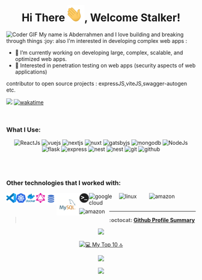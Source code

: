 
<h1 align="center">Hi There <img width="45" src="waving_hand.gif" alt="hand" />, Welcome Stalker! </h1>
<img style="margin: auto;" src="https://media.giphy.com/media/SWoSkN6DxTszqIKEqv/giphy.gif" alt="Coder GIF" width="500">
 My name is Abderrahmen and I love building and breaking through things :joy: also I'm interested in developing complex web apps :

- 🔭 I’m currently working on developing large, complex, scalable, and optimized web apps.
- 🌱 Interested in penetration testing on web apps (security aspects of web applications)

contributor to open source projects : 
expressJS,viteJS,swagger-autogen etc.

![](https://komarev.com/ghpvc/?username=abderrahmenla&style=flat&label=PROFILE+VIEWS&color=blue)
[![wakatime](https://wakatime.com/badge/user/172e284f-24fd-4afd-961d-6c8734d5d5dc.svg)](https://wakatime.com/@172e284f-24fd-4afd-961d-6c8734d5d5dc)


<br />

### What I Use:
<p align="center">

  <img src="https://www.vectorlogo.zone/logos/reactjs/reactjs-icon.svg" alt="ReactJs" width="40" height="40"/>
  <img src="https://www.vectorlogo.zone/logos/vuejs/vuejs-icon.svg" alt="vuejs" width="40" height="40"/>
  <img src="https://www.vectorlogo.zone/logos/nextjs/nextjs-icon.svg" alt="nextjs" width="40" height="40"/>  
  <img src="https://www.vectorlogo.zone/logos/nuxtjs/nuxtjs-icon.svg" alt="nuxt" width="40" height="40"/> 
  <img src="https://www.vectorlogo.zone/logos/gatsbyjs/gatsbyjs-icon.svg" alt="gatsbyjs" width="40" height="40"/>
  <img src="https://www.vectorlogo.zone/logos/mongodb/mongodb-icon.svg" alt="mongodb" width="40" height="40"/>
  <img src="https://www.vectorlogo.zone/logos/nodejs/nodejs-ar21~bgwhite.svg" alt="NodeJs" width="80" height="40"/>
  <img src="https://www.vectorlogo.zone/logos/palletsprojects_flask/palletsprojects_flask-icon~v2.svg" alt="flask" width="40" height="40"/>
  <img src="https://www.vectorlogo.zone/logos/expressjs/expressjs-ar21~bgwhite.svg" alt="express" width="60" height="40"/> 
  <img src="https://www.vectorlogo.zone/logos/nestjs/nestjs-ar21~bgwhite.svg" alt="nest" width="80" height="40"/> 
  <img src="https://upload.wikimedia.org/wikipedia/commons/thumb/4/4c/Typescript_logo_2020.svg/512px-Typescript_logo_2020.svg.png?20221110153201" alt="nest" width="40" height="40"/> 
  <img src="https://www.vectorlogo.zone/logos/git-scm/git-scm-icon.svg" alt="git" width="40" height="40"/> 
  <img src="https://www.vectorlogo.zone/logos/github/github-tile.svg" alt="github" width="40" height="40"/> 
 </p>

<br/>
<br/>

### Other technologies that I worked with:

<img align="left" alt="Visual Studio Code" width="26px" src="https://raw.githubusercontent.com/github/explore/80688e429a7d4ef2fca1e82350fe8e3517d3494d/topics/visual-studio-code/visual-studio-code.png" />
<img align="left" alt="kubenetes" width="26px" src="https://raw.githubusercontent.com/github/explore/80688e429a7d4ef2fca1e82350fe8e3517d3494d/topics/kubernetes/kubernetes.png" />
<img align="left" alt="docker" width="26px" src="https://raw.githubusercontent.com/github/explore/80688e429a7d4ef2fca1e82350fe8e3517d3494d/topics/docker/docker.png" />
<img align="left" alt="GraphQL" width="26px" src="https://raw.githubusercontent.com/github/explore/80688e429a7d4ef2fca1e82350fe8e3517d3494d/topics/graphql/graphql.png" />
<img align="left" alt="SQL" width="30px" src="https://raw.githubusercontent.com/github/explore/80688e429a7d4ef2fca1e82350fe8e3517d3494d/topics/sql/sql.png" />
<img align="left" alt="MySQL" width="60px" src="https://raw.githubusercontent.com/github/explore/80688e429a7d4ef2fca1e82350fe8e3517d3494d/topics/mysql/mysql.png" />
<img align="left" alt="Terminal" width="26px" src="https://raw.githubusercontent.com/github/explore/80688e429a7d4ef2fca1e82350fe8e3517d3494d/topics/terminal/terminal.png" />
<img align="left" src="https://www.vectorlogo.zone/logos/google_cloud/google_cloud-ar21~bgwhite.svg" alt="google cloud" width="80" height="40"/> 
<img align="left" src="https://www.vectorlogo.zone/logos/linux/linux-icon.svg" alt="linux" width="80" height="40"/> 
<img align="left" src="https://www.vectorlogo.zone/logos/amazon_aws/amazon_aws-ar21~bgwhite.svg" alt="amazon" width="80" height="40"/> 
<img align="left" src="https://www.vectorlogo.zone/logos/gitlab/gitlab-ar21~bgwhite.svg" alt="amazon" width="80" height="40"/> 


<br />
<br />

---

> **:octocat: [Github Profile Summary](https://profile-summary-for-github.com/user/abderrahmenla)**

<p align="center" >
  <a href="https://github-readme-streak-stats.herokuapp.com?user=abderrahmenla&theme=tokyonight_duo">
  <img src="https://github-readme-streak-stats.herokuapp.com?user=abderrahmenla&theme=tokyonight_duo" />
</a>
</p>

<p align="center" >
<a href="https://wakatime.com/@armageddon" target="\_blank">
    <img src="https://github-readme-stats.vercel.app/api/wakatime?username=armageddon&v=2&langs_count=10&custom_title=%F0%9F%92%BB%20My%20Top%2010%20%F0%9F%94%9D&theme=nightowl&count_private=true&count_private=true&border_radius=15&border_color=#212121%22%20alt=%22%F0%9F%92%BB%20My%20Top%2010%20%F0%9F%94%9D" alt="💻 My Top 10 🔝" />
</p>

<p align="center" >
<a href="https://github-readme-stats.vercel.app/api?username=armageddon&count_private=true&show_icons=true&theme=nightowl&include_all_commits=true&langs_count=10&border_radius=15&border_color=#212121">
    <img src="https://github-readme-stats.vercel.app/api?username=armageddon&count_private=true&show_icons=true&theme=nightowl&include_all_commits=true&langs_count=10&border_radius=15&border_color=#212121" />
  </a>
</p>

<p align="center">
<a href="https://github-readme-stats.vercel.app/api/top-langs/?username=armageddon&layout=compact&langs_count=20&hide=Mako&theme=nightowl&count_private=true&border_radius=15&border_color=#212121">
  <img  src="https://github-readme-stats.vercel.app/api/top-langs/?username=armageddon&layout=compact&langs_count=20&hide=Mako&theme=nightowl&count_private=true&border_radius=15&border_color=#212121" />
</a>
</p>

<!--
**Abderrahmenla/Abderrahmenla** is a ✨ _special_ ✨ repository because its `README.md` (this file) appears on your GitHub profile.


